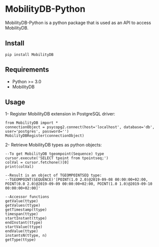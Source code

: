 # MobilityDB-Python
MobilityDB-Python is a python package that is used as an API to access MobilityDB.

Install
------------
    pip install MobilityDB
    
Requirements
------------
 - Python >= 3.0
 - MobilityDB
 
Usage
------------ 
1- Register MobilityDB extension in PostgreSQL driver:

    from MobilityDB import *
    connectionObject = psycopg2.connect(host='localhost', database='db', user='postgres', password='')
    MobilityDBRegister(connectionObject)

2- Retrieve MobilityDB types as python objects:

    --To get MobilityDB tgeompoint(Sequence) type
    cursor.execute('SELECT tpoint from tpointseq;')
    colVal = cursor.fetchone()[0]
    print(colVal)
    
    --Result is an object of TGEOMPOINTSEQ type:
    --TGEOMPOINT(SEQUENCE)'[POINT(1.0 2.0)@2019-09-08 00:00:00+02:00, POINT(0.0 2.0)@2019-09-09 00:00:00+02:00, POINT(1.0 1.0)@2019-09-10 00:00:00+02:00]'
    
    --Accessor functions
    getValue(ttype)
    getValues(ttype)
    getTimestamp(ttype)
    timespan(ttype)
    startInstant(ttype)
    endInstant(ttype)
    startValue(ttype)
    endValue(ttype)
    instantsN(ttype, n)
    getType(ttype)
    